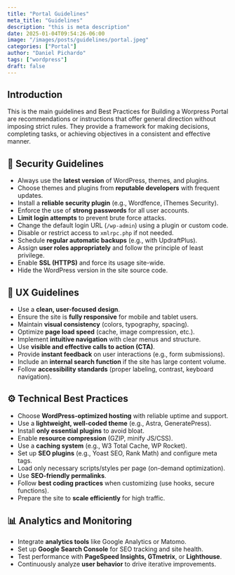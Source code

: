 ```yaml
---
title: "Portal Guidelines"
meta_title: "Guidelines"
description: "this is meta description"
date: 2025-01-04T09:54:26-06:00
image: "/images/posts/guidelines/portal.jpeg"
categories: ["Portal"]
author: "Daniel Pichardo"
tags: ["wordpress"]
draft: false
---
```


## Introduction

This is the main guidelines and Best Practices for Building a Worpress Portal are recommendations or instructions that offer general direction without imposing strict rules. They provide a framework for making decisions, completing tasks, or achieving objectives in a consistent and effective manner. 

## 🔐 Security Guidelines
- Always use the **latest version** of WordPress, themes, and plugins.
- Choose themes and plugins from **reputable developers** with frequent updates.
- Install a **reliable security plugin** (e.g., Wordfence, iThemes Security).
- Enforce the use of **strong passwords** for all user accounts.
- **Limit login attempts** to prevent brute force attacks.
- Change the default login URL (`/wp-admin`) using a plugin or custom code.
- Disable or restrict access to `xmlrpc.php` if not needed.
- Schedule **regular automatic backups** (e.g., with UpdraftPlus).
- Assign **user roles appropriately** and follow the principle of least privilege.
- Enable **SSL (HTTPS)** and force its usage site-wide.
- Hide the WordPress version in the site source code.

## 🧭 UX Guidelines
- Use a **clean, user-focused design**.
- Ensure the site is **fully responsive** for mobile and tablet users.
- Maintain **visual consistency** (colors, typography, spacing).
- Optimize **page load speed** (cache, image compression, etc.).
- Implement **intuitive navigation** with clear menus and structure.
- Use **visible and effective calls to action (CTA)**.
- Provide **instant feedback** on user interactions (e.g., form submissions).
- Include an **internal search function** if the site has large content volume.
- Follow **accessibility standards** (proper labeling, contrast, keyboard navigation).

## ⚙️ Technical Best Practices
- Choose **WordPress-optimized hosting** with reliable uptime and support.
- Use a **lightweight, well-coded theme** (e.g., Astra, GeneratePress).
- Install **only essential plugins** to avoid bloat.
- Enable **resource compression** (GZIP, minify JS/CSS).
- Use a **caching system** (e.g., W3 Total Cache, WP Rocket).
- Set up **SEO plugins** (e.g., Yoast SEO, Rank Math) and configure meta tags.
- Load only necessary scripts/styles per page (on-demand optimization).
- Use **SEO-friendly permalinks**.
- Follow **best coding practices** when customizing (use hooks, secure functions).
- Prepare the site to **scale efficiently** for high traffic.

## 📊 Analytics and Monitoring
- Integrate **analytics tools** like Google Analytics or Matomo.
- Set up **Google Search Console** for SEO tracking and site health.
- Test performance with **PageSpeed Insights, GTmetrix**, or **Lighthouse**.
- Continuously analyze **user behavior** to drive iterative improvements.